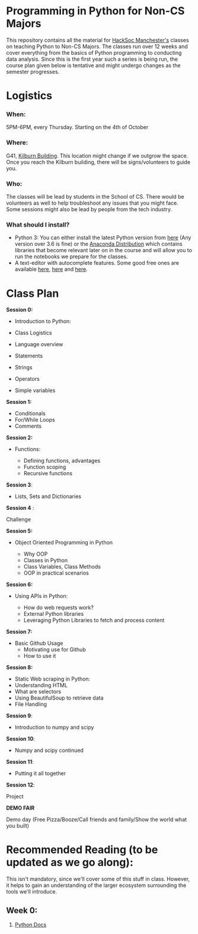 # Programming in Python for Non-CS Majors

This repository contains all the material for [HackSoc Manchester's](www.hacksoc.com) classes on teaching Python to 
Non-CS Majors. The classes run over 12 weeks and cover everything from the basics of Python programming to conducting
data analysis. Since this is the first year such a series is being run, the course plan given below is tentative and might
undergo changes as the semester progresses. 

# Logistics

### When:

5PM-6PM, every Thursday. Starting on the 4th of October

### Where:

G41, [Kilburn Building](https://goo.gl/maps/PqCGgk4ngjP2). This location might change if we outgrow the space. Once you 
reach the Kilburn building, there will be signs/volunteers to guide you.

### Who:

The classes will be lead by students in the School of CS. There would be volunteers as well to help troubleshoot
any issues that you might face. Some sessions might also be lead by people from the tech industry.

### What should I install?

- Python 3: You can either install the latest Python version from [here](https://www.python.org/downloads/) (Any version
over 3.6 is fine) or the 
[Anaconda Distribution](https://www.anaconda.com/download/#macos) which contains libraries that become relevant later on
in the course and will allow you to run the notebooks we prepare for the classes.
- A text-editor with autocomplete features. Some good free ones are available [here](https://atom.io), 
[here](https://www.sublimetext.com) and [here](https://code.visualstudio.com).

# Class Plan

**Session 0:**

- Introduction to Python:

- Class Logistics
- Language overview
- Statements
- Strings
- Operators
- Simple variables

**Session 1:**

- Conditionals
- For/While Loops
- Comments

**Session 2:**
- Functions:

    - Defining functions, advantages
    - Function scoping
    - Recursive functions

**Session 3**:

- Lists, Sets and Dictionaries

**Session 4** :

Challenge


**Session 5:**
- Object Oriented Programming in Python

    - Why OOP
    - Classes in Python
    - Class Variables, Class Methods
    - OOP in practical scenarios


**Session 6:**

- Using APIs in Python:

    - How do web requests work?
    - External Python libraries
    - Leveraging Python Libraries to fetch and process content

**Session 7:**
- Basic Github Usage
	- Motivating use for Github
	- How to use it

**Session 8:**
- Static Web scraping in Python:
- Understanding HTML
- What are selectors
- Using BeautifulSoup to retrieve data
- File Handling


**Session 9**: 

- Introduction to numpy and scipy

**Session 10**:

- Numpy and scipy continued

**Session 11**:

- Putting it all together

**Session 12**:

Project 

**DEMO FAIR**

Demo day (Free Pizza/Booze/Call friends and family/Show the world what you built)

# Recommended Reading (to be updated as we go along):

This isn't mandatory, since we'll cover some of this stuff in class. However, it helps to gain an understanding of the 
larger ecosystem surrounding the tools we'll introduce.
## Week 0:

1. [Python Docs](https://docs.python.org/3/)